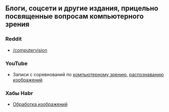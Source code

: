 ## Блоги, соцсети и другие издания, прицельно посвященные вопросам компьютерного зрения

### Reddit
- [/computervision](https://www.reddit.com/r/computervision)

### YouTube
- Записи с соревнований по [компьютерному зрению](https://www.youtube.com/watch?v=RUfmEj1MC3k&list=PLTlO6nV_TaGAErLwfEvkll-_tzMjYteYu), [распознаванию изображений](https://www.youtube.com/watch?v=DZIlnmbAnqc&list=PLTlO6nV_TaGD8-uScRs0ko4wfadIwUrML)

### Хабы Habr
- [Обработка изображений](https://habr.com/ru/hub/image_processing/)
